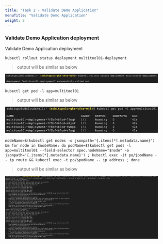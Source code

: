 ```yaml
---
title: "Task 2 - Validate Demo Application"
menuTitle: "Validate Demo Application"
weight: 2
---
```


### Validate Demo Application deployment

Validate Demo Application deployment

```
kubectl rollout status deployment multitool01-deployment
```

> output will be similar as below

![envOutput](v-demo-app-1.png)

```
kubectl get pod -l app=multitool01
```

> output will be similar as below

![envOutput](v-demo-app-2.png)

```
nodeName=$(kubectl get nodes -o jsonpath='{.items[*].metadata.name}') && for node in $nodeName; do podName=$(kubectl get pods -l app=multitool01 --field-selector spec.nodeName="$node" -o jsonpath='{.items[*].metadata.name}') ; kubectl exec -it po/$podName -- ip route && kubectl exec -t po/$podName -- ip address ; done
```

> output will be similar as below

![envOutput](v-demo-app-3.png)
